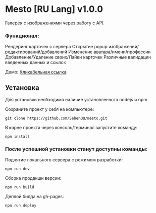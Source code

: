 # Mesto [RU Lang] v1.0.0
Галерея с изображениями через работу с API.

### Функционал:
Рендеринг карточек с сервера
Открытие popup изображений/редактирований/добавлений
Изменение аватара/имени/профессии
Добавление/Удаление своих/Лайки карточек
Различные валидации введенных данных и ссылок

Демо: [Кликабельная ссылка](https://sehenqq.github.io/mesto/)

## Установка
Для установки необходимо наличие установленного nodejs и npm.

Сохраните проект у себя на компьютере:

    git clone https://github.com/SehenQQ/mesto.git

В корне проекта через консоль/терминал запустите команду:

    npm install
### После успешной установки станут доступны команды: 
Поднятие локального сервера с режимом разработки:

    npm run dev
Сборка продакшн версии:

    npm run build
  Деплой билда на gh-pages:
  
    npm run deploy
